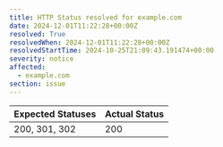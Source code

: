 ```yaml
---
title: HTTP Status resolved for example.com
date: 2024-12-01T11:22:28+00:00Z
resolved: True
resolvedWhen: 2024-12-01T11:22:28+00:00Z
resolvedStartTime: 2024-10-25T21:09:43.191474+00:00
severity: notice
affected:
  - example.com
section: issue
---
```


| Expected Statuses | Actual Status  |
|-------------------|----------------|
| 200, 301, 302 | 200 |
